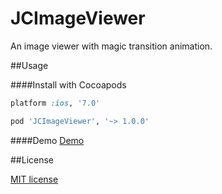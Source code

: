# JCImageViewer
An image viewer with magic transition animation.


##Usage

####Install with Cocoapods

```ruby
platform :ios, '7.0'

pod 'JCImageViewer', '~> 1.0.0'
```
####Demo
[Demo](Demo)

##License

[MIT license](LICENSE)
